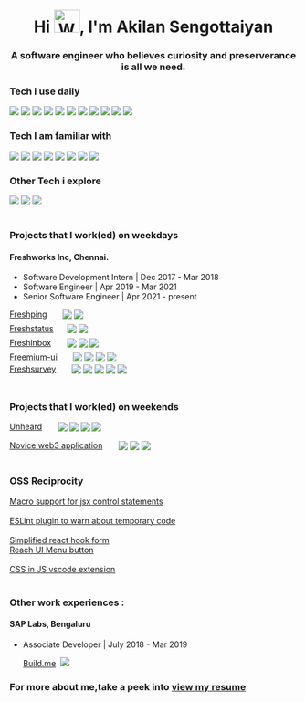<h1 align="center">Hi <img src="https://raw.githubusercontent.com/nixin72/nixin72/master/wave.gif" 
         alt="Waving hand"
         height="40"
         width="45" />, I'm Akilan Sengottaiyan</h1>
<h3 align="center">A software engineer who believes curiosity and preserverance is all we need.
<br/>

### Tech i use daily

![](https://img.shields.io/badge/html-444?style=for-the-badge&logo=html5)
![](https://img.shields.io/badge/css-444?style=for-the-badge&logo=css3)
![](https://img.shields.io/badge/javascript-444?style=for-the-badge&logo=javascript)
![](https://img.shields.io/badge/typescript-444?style=for-the-badge&logo=typescript)
![](https://img.shields.io/badge/reactjs-444?style=for-the-badge&logo=react)
![](https://img.shields.io/badge/nextjs-444?style=for-the-badge&logo=nextdotjs)
![](https://img.shields.io/badge/tailwindcss-444?style=for-the-badge&logo=tailwindcss)
![](https://img.shields.io/badge/postcss-444?style=for-the-badge&logo=postcss)
![](https://img.shields.io/badge/webpack-444?style=for-the-badge&logo=webpack)
![](https://img.shields.io/badge/nodejs-444?style=for-the-badge&logo=nodedotjs)
![](https://img.shields.io/badge/koajs-444?style=for-the-badge&logo=koa)
<br/>
### Tech I am familiar with
![](https://img.shields.io/badge/expressjs-444?style=for-the-badge&logo=express)
![](https://img.shields.io/badge/python-444?style=for-the-badge&logo=python)
![](https://img.shields.io/badge/django-444?style=for-the-badge&logo=django)
![](https://img.shields.io/badge/golang-444?style=for-the-badge&logo=go)
![](https://img.shields.io/badge/graphql-444?style=for-the-badge&logo=graphql)
![](https://img.shields.io/badge/postgres-444?style=for-the-badge&logo=postgresql)
![](https://img.shields.io/badge/babel-444?style=for-the-badge&logo=babel)
![](https://img.shields.io/badge/eslint-444?style=for-the-badge&logo=eslint)
<br/>
### Other Tech i explore
![](https://img.shields.io/badge/ethereum-444?style=for-the-badge&logo=ethereum)
![](https://img.shields.io/badge/solidity-444?style=for-the-badge&logo=solidity)
![](https://img.shields.io/badge/web3js-444?style=for-the-badge&logo=web3dotjs)
<br/><br/>
### Projects that I work(ed) on weekdays 
####  Freshworks Inc, Chennai.
  - Software Development Intern | Dec 2017 - Mar 2018
  - Software Engineer | Apr 2019 - Mar 2021
  - Senior Software Engineer | Apr 2021 - present

<div style="margin-bottom:8px;">
<div style="display:flex;align-items:center;margin-bottom:4px;">
  <a href="https://www.freshworks.com/website-monitoring/" style="margin-right:20px;display:block;">Freshping</a>&nbsp;&nbsp;
  <img src="https://img.shields.io/badge/reactjs-444?style=flat-square&logo=react" />&nbsp;
  <img src="https://img.shields.io/badge/django-444?style=flat-square&logo=django" />&nbsp;
</div>
</div>
<div style="margin-bottom:8px;">
  <div style="display:flex;align-items:center;margin-bottom:4px;">
  <a href="https://www.freshworks.com/status-page/"  style="margin-right:20px;">Freshstatus</a>&nbsp;
  <img src="https://img.shields.io/badge/nextjs-444?style=flat-square&logo=nextdotjs"/>&nbsp;
  <img src="https://img.shields.io/badge/django-444?style=flat-square&logo=django"/>&nbsp;
  </div>
</div>
<div style="margin-bottom:8px;">
<div style="display:flex;align-items:center;margin-bottom:4px;">
<a href="https://www.freshworks.com/shared-inbox/"  style="margin-right : 20px;">Freshinbox</a>&nbsp;&nbsp;
  <img src="https://img.shields.io/badge/chrome_extension-666?style=flat-square&logo=googlechrome"/>&nbsp;
  <img src="https://img.shields.io/badge/reactjs-444?style=flat-square&logo=react"/>&nbsp;
  <img src="https://img.shields.io/badge/koajs-444?style=flat-square&logo=koa"/>&nbsp;
</div>
</div>
<div>
<div>
<div style="display:flex;align-items:center;margin-bottom:4px;">
<a href="https://www.npmjs.com/package/freemium-ui" style="margin-right:20px;">Freemium-ui</a>&nbsp;&nbsp;
<img src="https://img.shields.io/badge/npm-666?style=flat-square&logo=npm"/>&nbsp;
<img src="https://img.shields.io/badge/typescript-444?style=flat-square&logo=typescript"/>&nbsp;
<img src="https://img.shields.io/badge/reactjs-444?style=flat-square&logo=react"/>&nbsp;
<img src="https://img.shields.io/badge/webpack-444?style=flat-square&logo=webpack"/>&nbsp;
</div>
</div>
<div style="margin-bottom:8px;">
<div style="display:flex;align-items:center;margin-bottom:4px;">
<a href="https://www.freshworks.com/survey/" style="margin-right:20px;">Freshsurvey</a>&nbsp;&nbsp;
<img src="https://img.shields.io/badge/functional_programming-666?style=flat-square"/>&nbsp;
<img src="https://img.shields.io/badge/typescript-444?style=flat-square&logo=typescript"/>&nbsp;
<img src="https://img.shields.io/badge/nextjs-444?style=flat-square&logo=nextdotjs"/>&nbsp;
<img src="https://img.shields.io/badge/testing_library-444?style=flat-square&logo=testinglibrary"/>&nbsp;
<img src="https://img.shields.io/badge/webpack-444?style=flat-square&logo=webpack"/>&nbsp;
</div>
</div>
</div>
<br/> 

### Projects that I work(ed) on weekends

<div style="margin-bottom:16px;">
<div style="display:flex;align-items:center;margin-bottom:4px;">
  <a href="https://unheard.co/" style="margin-right : 20px;">Unheard</a>&nbsp;&nbsp;
  <img src="https://img.shields.io/badge/widget-666?style=flat-square&logo=widget"/>&nbsp;
  <img src="https://img.shields.io/badge/nextjs-444?style=flat-square&logo=nextdotjs"/>&nbsp;
  <img src="https://img.shields.io/badge/koajs-444?style=flat-square&logo=koa"/>&nbsp;
  <img src="https://img.shields.io/badge/webpack-444?style=flat-square&logo=webpack"/>&nbsp;
</div>
</div>

<div>
<div style="display:flex;align-items:center;margin-bottom:4px;">
  <a href="https://github.com/akilansengottaiyan/web3-101" style="margin-right:20px;">Novice web3 application</a>&nbsp;&nbsp;
  <img src="https://img.shields.io/badge/ethereum-444?style=flat-square&logo=ethereum"/>&nbsp;
  <img src="https://img.shields.io/badge/solidity-444?style=flat-square&logo=solidity"/>&nbsp;
  <img src="https://img.shields.io/badge/webjs-444?style=flat-square&logo=web3dotjs"/>&nbsp;
</div>
</div>

<br/>

### OSS Reciprocity
<div style="margin-bottom:16px;">
<a href="https://www.npmjs.com/package/babel-plugin-jsx-control-statements-macros" style="margin-right :20px;display:block;">Macro support for jsx control statements</a><br/>
<a href="https://www.npmjs.com/package/eslint-plugin-highlight-temporary-code" style="margin-right :20px;display:block;">ESLint plugin to warn about temporary code</a><br/>
<a href="https://github.com/akilansengottaiyan/-react-hook-form-simplified">Simplified react hook form</a><br/>
<a href="https://github.com/reach/reach-ui/pull/653" style="margin-right : 20px;display:block;">Reach UI Menu button</a><br/>
<a href="https://github.com/ansumanshah/css-in-js/pull/40" style="margin-right :20px;display:block;">CSS in JS vscode extension</a>
<br/>

### Other work experiences : 
#### SAP Labs, Bengaluru
- Associate Developer | July 2018 - Mar 2019

  [Build.me](https://sap.build.me/)&nbsp;
 ![](https://img.shields.io/badge/expressjs-444?style=flat-square&logo=express)
         
### For more about me,take a peek into [view my resume](https://drive.google.com/file/d/1_RlShIO41iPXrEKe0u4GkGN_jOPxmZj0/)

